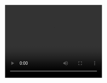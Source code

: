 <video width="320" height="240" controls>
 <source src="2024-04-13 16-01-29.mkv" type="video/mkv">
 Your browser does not support the video tag.
</video>
